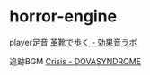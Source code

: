 # horror-engine

player足音
[革靴で歩く - 効果音ラボ](https://soundeffect-lab.info/sound/various/)

追跡BGM
[Crisis - DOVASYNDROME](https://dova-s.jp/bgm/download6649.html)